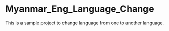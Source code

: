 # Myanmar_Eng_Language_Change
This is a sample project to change language  from one to another language.

